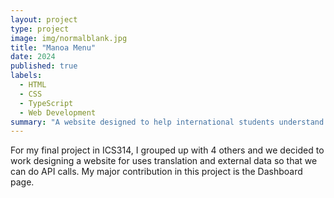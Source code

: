```yaml
---
layout: project
type: project
image: img/normalblank.jpg
title: "Manoa Menu"
date: 2024
published: true
labels:
  - HTML
  - CSS
  - TypeScript
  - Web Development
summary: "A website designed to help international students understand what foods are offered here at University of Hawai`i at Manoa."
---
```


For my final project in ICS314, I grouped up with 4 others and we decided to work designing a website for uses translation and external data so that we can do API calls. My major contribution in this project is the Dashboard page.
